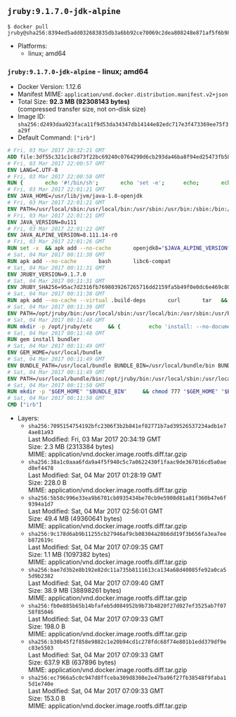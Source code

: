 ## `jruby:9.1.7.0-jdk-alpine`

```console
$ docker pull jruby@sha256:8394ed5add032683835db3a6bb92ce70069c2dea808248e871af5f6b989badce
```

-	Platforms:
	-	linux; amd64

### `jruby:9.1.7.0-jdk-alpine` - linux; amd64

-	Docker Version: 1.12.6
-	Manifest MIME: `application/vnd.docker.distribution.manifest.v2+json`
-	Total Size: **92.3 MB (92308143 bytes)**  
	(compressed transfer size, not on-disk size)
-	Image ID: `sha256:d2493daa923faca11f9d53da34347db14144e82edc717e3f473369ee75f3a29f`
-	Default Command: `["irb"]`

```dockerfile
# Fri, 03 Mar 2017 20:32:21 GMT
ADD file:3df55c321c1c8d73f22bc69240c0764290d6cb293da46ba8f94ed25473fb5853 in / 
# Fri, 03 Mar 2017 22:00:57 GMT
ENV LANG=C.UTF-8
# Fri, 03 Mar 2017 22:00:58 GMT
RUN { 		echo '#!/bin/sh'; 		echo 'set -e'; 		echo; 		echo 'dirname "$(dirname "$(readlink -f "$(which javac || which java)")")"'; 	} > /usr/local/bin/docker-java-home 	&& chmod +x /usr/local/bin/docker-java-home
# Fri, 03 Mar 2017 22:01:21 GMT
ENV JAVA_HOME=/usr/lib/jvm/java-1.8-openjdk
# Fri, 03 Mar 2017 22:01:21 GMT
ENV PATH=/usr/local/sbin:/usr/local/bin:/usr/sbin:/usr/bin:/sbin:/bin:/usr/lib/jvm/java-1.8-openjdk/jre/bin:/usr/lib/jvm/java-1.8-openjdk/bin
# Fri, 03 Mar 2017 22:01:21 GMT
ENV JAVA_VERSION=8u111
# Fri, 03 Mar 2017 22:01:22 GMT
ENV JAVA_ALPINE_VERSION=8.111.14-r0
# Fri, 03 Mar 2017 22:01:26 GMT
RUN set -x 	&& apk add --no-cache 		openjdk8="$JAVA_ALPINE_VERSION" 	&& [ "$JAVA_HOME" = "$(docker-java-home)" ]
# Sat, 04 Mar 2017 00:11:30 GMT
RUN apk add --no-cache       bash       libc6-compat
# Sat, 04 Mar 2017 00:11:31 GMT
ENV JRUBY_VERSION=9.1.7.0
# Sat, 04 Mar 2017 00:11:31 GMT
ENV JRUBY_SHA256=95ac7d2316fb7698039267265716dd2159fa5b49f0e0dc6e469c80ad59072926
# Sat, 04 Mar 2017 00:11:38 GMT
RUN apk add --no-cache --virtual .build-deps       curl       tar   && mkdir -p /opt/jruby   && curl -fSL https://s3.amazonaws.com/jruby.org/downloads/${JRUBY_VERSION}/jruby-bin-${JRUBY_VERSION}.tar.gz -o /tmp/jruby.tar.gz   && echo "$JRUBY_SHA256 */tmp/jruby.tar.gz" | sha256sum -c -   && tar -zx --strip-components=1 -f /tmp/jruby.tar.gz -C /opt/jruby   && rm /tmp/jruby.tar.gz   && ln -s /opt/jruby/bin/jruby /usr/local/bin/ruby   && apk del .build-deps
# Sat, 04 Mar 2017 00:11:39 GMT
ENV PATH=/opt/jruby/bin:/usr/local/sbin:/usr/local/bin:/usr/sbin:/usr/bin:/sbin:/bin:/usr/lib/jvm/java-1.8-openjdk/jre/bin:/usr/lib/jvm/java-1.8-openjdk/bin
# Sat, 04 Mar 2017 00:11:40 GMT
RUN mkdir -p /opt/jruby/etc     && {         echo 'install: --no-document';         echo 'update: --no-document';     } >> /opt/jruby/etc/gemrc
# Sat, 04 Mar 2017 00:11:48 GMT
RUN gem install bundler
# Sat, 04 Mar 2017 00:11:49 GMT
ENV GEM_HOME=/usr/local/bundle
# Sat, 04 Mar 2017 00:11:49 GMT
ENV BUNDLE_PATH=/usr/local/bundle BUNDLE_BIN=/usr/local/bundle/bin BUNDLE_SILENCE_ROOT_WARNING=1 BUNDLE_APP_CONFIG=/usr/local/bundle
# Sat, 04 Mar 2017 00:11:49 GMT
ENV PATH=/usr/local/bundle/bin:/opt/jruby/bin:/usr/local/sbin:/usr/local/bin:/usr/sbin:/usr/bin:/sbin:/bin:/usr/lib/jvm/java-1.8-openjdk/jre/bin:/usr/lib/jvm/java-1.8-openjdk/bin
# Sat, 04 Mar 2017 00:11:50 GMT
RUN mkdir -p "$GEM_HOME" "$BUNDLE_BIN"     && chmod 777 "$GEM_HOME" "$BUNDLE_BIN"
# Sat, 04 Mar 2017 00:11:50 GMT
CMD ["irb"]
```

-	Layers:
	-	`sha256:7095154754192bfc2306f3b2b841ef82771b7ad39526537234adb1e74ae81a93`  
		Last Modified: Fri, 03 Mar 2017 20:34:19 GMT  
		Size: 2.3 MB (2313384 bytes)  
		MIME: application/vnd.docker.image.rootfs.diff.tar.gzip
	-	`sha256:38a1c0aaa6fda9a4f5f940c5c7a0622430f1faac9de367016cd5a0aed8ef4478`  
		Last Modified: Sat, 04 Mar 2017 01:28:19 GMT  
		Size: 228.0 B  
		MIME: application/vnd.docker.image.rootfs.diff.tar.gzip
	-	`sha256:5b58c996e33ea9b6701cb8935434be70cb9e5908d81a81f360b47e6f9394a1d7`  
		Last Modified: Sat, 04 Mar 2017 02:56:01 GMT  
		Size: 49.4 MB (49360641 bytes)  
		MIME: application/vnd.docker.image.rootfs.diff.tar.gzip
	-	`sha256:9c178d6ab9b11255cb27946af9cb08304a20b6dd19f3b656fa3ea7eeb872619c`  
		Last Modified: Sat, 04 Mar 2017 07:09:35 GMT  
		Size: 1.1 MB (1097382 bytes)  
		MIME: application/vnd.docker.image.rootfs.diff.tar.gzip
	-	`sha256:bae7d3b2e8b192e82dc11a735b8111613ca134a68d40085fe92a0ca55d9b2382`  
		Last Modified: Sat, 04 Mar 2017 07:09:40 GMT  
		Size: 38.9 MB (38898261 bytes)  
		MIME: application/vnd.docker.image.rootfs.diff.tar.gzip
	-	`sha256:fb0e885b65b14bfafeb5d084952b9b73b4820f27d027ef3525ab7f0758f85046`  
		Last Modified: Sat, 04 Mar 2017 07:09:33 GMT  
		Size: 198.0 B  
		MIME: application/vnd.docker.image.rootfs.diff.tar.gzip
	-	`sha256:b30b45f2f858e9882c1e20b94cd1c278fdc68f74e801b1edd379df9ec83e5503`  
		Last Modified: Sat, 04 Mar 2017 07:09:33 GMT  
		Size: 637.9 KB (637896 bytes)  
		MIME: application/vnd.docker.image.rootfs.diff.tar.gzip
	-	`sha256:ec7966a5c0c947d8ffceba309d8308e2e47ba96f27fb38548f9faba15d1e740e`  
		Last Modified: Sat, 04 Mar 2017 07:09:33 GMT  
		Size: 153.0 B  
		MIME: application/vnd.docker.image.rootfs.diff.tar.gzip

